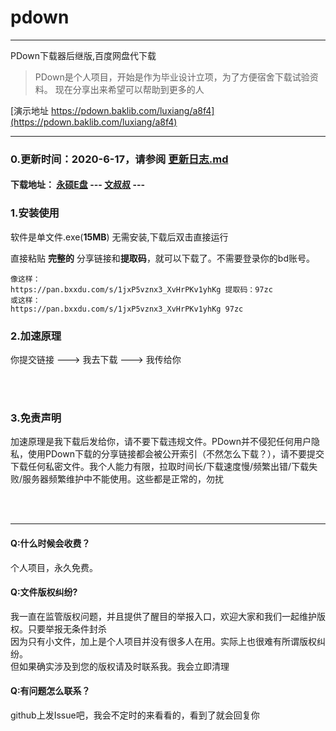 # pdown
---
PDown下载器后继版,百度网盘代下载

> PDown是个人项目，开始是作为毕业设计立项，为了方便宿舍下载试验资料。 现在分享出来希望可以帮助到更多的人

[演示地址 https://pdown.baklib.com/luxiang/a8f4](https://pdown.baklib.com/luxiang/a8f4)



---
### 0.更新时间：2020-6-17，请参阅 [更新日志.md](更新日志.md)  
  
#### 下载地址： [永硕E盘](http://pdown.ys168.com/)  ---   [文叔叔](https://ws28.cn/f/2sk8ngkt9i5)  ---  

  
### 1.安装使用

软件是单文件.exe(**15MB**) 无需安装,下载后双击直接运行<br/>

直接粘贴  **完整的**  分享链接和**提取码**，就可以下载了。不需要登录你的bd账号。<br/>
```
像这样：
https://pan.bxxdu.com/s/1jxP5vznx3_XvHrPKv1yhKg 提取码：97zc 
或这样：
https://pan.bxxdu.com/s/1jxP5vznx3_XvHrPKv1yhKg 97zc 
```

### 2.加速原理

你提交链接    --->    我去下载    --->    我传给你
  
<br/><br/>

### 3.免责声明  

加速原理是我下载后发给你，请不要下载违规文件。PDown并不侵犯任何用户隐私，使用PDown下载的分享链接都会被公开索引（不然怎么下载？），请不要提交下载任何私密文件。我个人能力有限，拉取时间长/下载速度慢/频繁出错/下载失败/服务器频繁维护中不能使用。这些都是正常的，勿扰<br/><br/>

<br/>



---

#### Q:什么时候会收费？
个人项目，永久免费。
#### Q:文件版权纠纷?
我一直在监管版权问题，并且提供了醒目的举报入口，欢迎大家和我们一起维护版权。只要举报无条件封杀<br/>
因为只有小文件，加上是个人项目并没有很多人在用。实际上也很难有所谓版权纠纷。<br/>
但如果确实涉及到您的版权请及时联系我。我会立即清理<br/>
#### Q:有问题怎么联系？
github上发Issue吧，我会不定时的来看看的，看到了就会回复你


